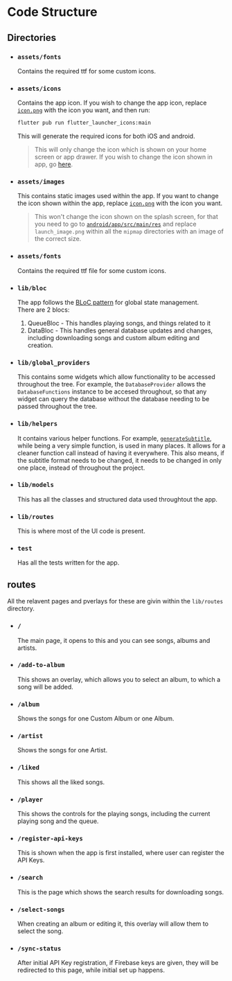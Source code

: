 # Code Structure

## Directories

- ### `assets/fonts`

  Contains the required ttf for some custom icons.

- ### `assets/icons`

  Contains the app icon. If you wish to change the app icon, replace [`icon.png`](../assets/icons/icon.png) with the icon you want, and then run:

  ```sh
  flutter pub run flutter_launcher_icons:main
  ```

  This will generate the required icons for both iOS and android.

  > This will only change the icon which is shown on your home screen or app drawer. If you wish to change the icon shown in app, go [here](#assetsimages).

- ### `assets/images`

  This contains static images used within the app. If you want to change the icon shown within the app, replace [`icon.png`](../assets/images/icon.png) with the icon you want.

  > This won't change the icon shown on the splash screen, for that you need to go to [`android/app/src/main/res`](../android/app/src/main/res) and replace `launch_image.png` within all the `mipmap` directories with an image of the correct size.

- ### `assets/fonts`

  Contains the required ttf file for some custom icons.

- ### `lib/bloc`

  The app follows the [BLoC pattern](https://bloclibrary.dev/#/) for global state management. <br>
  There are 2 blocs:

  1. QueueBloc - This handles playing songs, and things related to it
  2. DataBloc - This handles general database updates and changes, including downloading songs and custom album editing and creation.

- ### `lib/global_providers`

  This contains some widgets which allow functionality to be accessed throughout the tree. For example, the `DatabaseProvider` allows the `DatabaseFunctions` instance to be accesed throughout, so that any widget can query the database without the database needing to be passed throughout the tree.

- ### `lib/helpers`

  It contains various helper functions. For example, [`generateSubtitle`](../lib/helpers/generateSubtitle.dart), while being a very simple function, is used in many places. It allows for a cleaner function call instead of having it everywhere. This also means, if the subtitle format needs to be changed, it needs to be changed in only one place, instead of throughout the project.

- ### `lib/models`

  This has all the classes and structured data used throughtout the app.

- ### `lib/routes`

  This is where most of the UI code is present.

- ### `test`

  Has all the tests written for the app.

## routes

All the relavent pages and pverlays for these are givin within the `lib/routes` directory.

- ### `/`

  The main page, it opens to this and you can see songs, albums and artists.

- ### `/add-to-album`

  This shows an overlay, which allows you to select an album, to which a song will be added.

- ### `/album`

  Shows the songs for one Custom Album or one Album.

- ### `/artist`

  Shows the songs for one Artist.

- ### `/liked`

  This shows all the liked songs.

- ### `/player`

  This shows the controls for the playing songs, including the current playing song and the queue.

- ### `/register-api-keys`

  This is shown when the app is first installed, where user can register the API Keys.

- ### `/search`

  This is the page which shows the search results for downloading songs.

- ### `/select-songs`

  When creating an album or editing it, this overlay will allow them to select the song.

- ### `/sync-status`

  After initial API Key registration, if Firebase keys are given, they will be redirected to this page, while initial set up happens.
